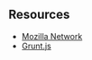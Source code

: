 ## Resources

- [Mozilla Network](https://developer.mozilla.org/en-US/docs/Web/HTML/Element)
- [Grunt.js](http://gruntjs.com/)
